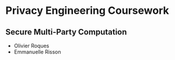 # Privacy Engineering Coursework

## Secure Multi-Party Computation
* Olivier Roques
* Emmanuelle Risson
